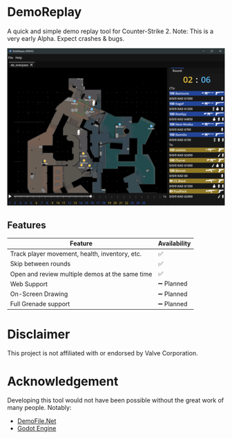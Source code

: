 # DemoReplay

A quick and simple demo replay tool for Counter-Strike 2.
Note: This is a very early Alpha. Expect crashes & bugs.

![Screenshot](screenshots/main.png)

## Features

| Feature                                           | Availability      |
|---------------------------------------------------|-------------------|
| Track player movement, health, inventory, etc.    | ✅                 |
| Skip between rounds                               | ✅                 |
| Open and review multiple demos at the same time   | ✅                 |
| Web Support                                       | ➖ Planned         |
| On-Screen Drawing                                 | ➖ Planned         |
| Full Grenade support                              | ➖ Planned         |

# Disclaimer

This project is not affiliated with or endorsed by Valve Corporation.

# Acknowledgement

Developing this tool would not have been possible without the great work of many people. Notably:
- [DemoFile.Net](https://github.com/saul/demofile-net)
- [Godot Engine](https://godotengine.org/)


